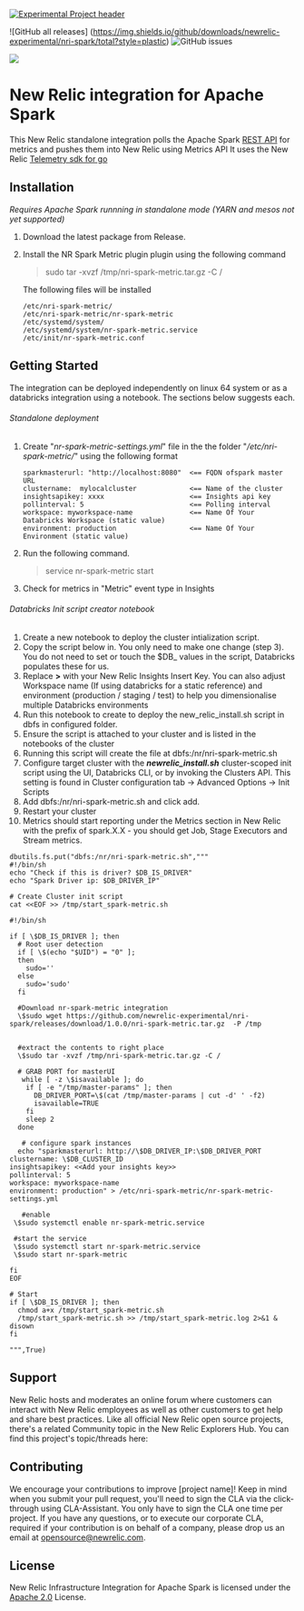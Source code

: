 [![Experimental Project header](https://github.com/newrelic/opensource-website/raw/master/src/images/categories/Experimental.png)](https://opensource.newrelic.com/oss-category/#experimental)

![GitHub all releases] (https://img.shields.io/github/downloads/newrelic-experimental/nri-spark/total?style=plastic)
![GitHub issues](https://img.shields.io/github/issues/newrelic-experimental/nri-spark)

<a href="https://github.com/newrelic-experimental/nri-spark">
  <img align="center" src="https://github-readme-stats.vercel.app/api/pin/?username=newrelic-experimental&repo=nri-spark" />
</a>

# New Relic integration for Apache Spark 

This New Relic  standalone integration polls the Apache Spark [REST API](https://spark.apache.org/docs/latest/monitoring.html#rest-api) for metrics and pushes them into New Relic  using Metrics API
It uses the New Relic [Telemetry sdk for go](https://github.com/newrelic/newrelic-telemetry-sdk-go)

## Installation

*Requires Apache Spark runnning in standalone mode (YARN and mesos not yet supported)*

1. Download the latest package from Release.
2. Install the NR Spark Metric plugin plugin using the following command 
    > sudo tar -xvzf /tmp/nri-spark-metric.tar.gz -C /

    The following files will be installed 
    ```
    /etc/nri-spark-metric/
    /etc/nri-spark-metric/nr-spark-metric
    /etc/systemd/system/
    /etc/systemd/system/nr-spark-metric.service
    /etc/init/nr-spark-metric.conf
    ```


## Getting Started

The integration can be deployed independently on linux 64 system or as a databricks integration using a notebook. The sections below suggests each.


###### Standalone deployment 

1. Create "*nr-spark-metric-settings.yml*" file in the the folder "*/etc/nri-spark-metric/*"  using the following format
    ```
    sparkmasterurl: "http://localhost:8080"  <== FQDN ofspark master URL
    clustername:  mylocalcluster             <== Name of the cluster
    insightsapikey: xxxx                     <== Insights api key
    pollinterval: 5                          <== Polling interval
    workspace: myworkspace-name              <== Name Of Your Databricks Workspace (static value)
    environment: production                  <== Name Of Your Environment (static value)
    ```
2. Run the following command.
    > service nr-spark-metric start

3. Check for metrics in "Metric" event type in Insights




###### Databricks Init script creator notebook



1. Create a new notebook to deploy the cluster intialization script. 
2. Copy the script below in. You only need to make one change (step 3). You do not need to set or touch the $DB_ values in the script, Databricks populates these for us. 
3. Replace **<Add your insights key>>** with your New Relic Insights Insert Key. You can also adjust Workspace name (If using databricks for a static reference) and environment (production / staging / test) to help you dimensionalise multiple Databricks environments
4. Run this notebook to create to deploy the new_relic_install.sh script in dbfs in configured folder.
5. Ensure the script is attached to your cluster and is listed in the notebooks of the cluster
6. Running this script will create the file at dbfs:/nr/nri-spark-metric.sh
7. Configure target cluster with the ***newrelic_install.sh*** cluster-scoped init script using the UI, Databricks CLI, or by invoking the Clusters API. This setting is found in Cluster configuration tab -> Advanced Options -> Init Scripts
8. Add dbfs:/nr/nri-spark-metric.sh and click add. 
9. Restart your cluster
10. Metrics should start reporting under the Metrics section in New Relic with the prefix of spark.X.X - you should get Job, Stage Executors and Stream metrics.

```
dbutils.fs.put("dbfs:/nr/nri-spark-metric.sh",""" 
#!/bin/sh
echo "Check if this is driver? $DB_IS_DRIVER"
echo "Spark Driver ip: $DB_DRIVER_IP"

# Create Cluster init script
cat <<EOF >> /tmp/start_spark-metric.sh

#!/bin/sh

if [ \$DB_IS_DRIVER ]; then
  # Root user detection
  if [ \$(echo "$UID") = "0" ];                                      
  then                                                                     
    sudo=''                                                                
  else
    sudo='sudo'                                                        
  fi

  #Download nr-spark-metric integration
  \$sudo wget https://github.com/newrelic-experimental/nri-spark/releases/download/1.0.0/nri-spark-metric.tar.gz  -P /tmp


  #extract the contents to right place
  \$sudo tar -xvzf /tmp/nri-spark-metric.tar.gz -C /

  # GRAB PORT for masterUI
   while [ -z \$isavailable ]; do
    if [ -e "/tmp/master-params" ]; then
      DB_DRIVER_PORT=\$(cat /tmp/master-params | cut -d' ' -f2)
      isavailable=TRUE
    fi
    sleep 2
  done
  
   # configure spark instances
  echo "sparkmasterurl: http://\$DB_DRIVER_IP:\$DB_DRIVER_PORT
clustername: \$DB_CLUSTER_ID
insightsapikey: <<Add your insights key>>
pollinterval: 5 
workspace: myworkspace-name
environment: production" > /etc/nri-spark-metric/nr-spark-metric-settings.yml

   #enable 
 \$sudo systemctl enable nr-spark-metric.service
 
 #start the service 
 \$sudo systemctl start nr-spark-metric.service
 \$sudo start nr-spark-metric

fi
EOF

# Start 
if [ \$DB_IS_DRIVER ]; then
  chmod a+x /tmp/start_spark-metric.sh
  /tmp/start_spark-metric.sh >> /tmp/start_spark-metric.log 2>&1 & disown
fi

""",True)
```

## Support

New Relic hosts and moderates an online forum where customers can interact with New Relic employees as well as other customers to get help and share best practices. Like all official New Relic open source projects, there's a related Community topic in the New Relic Explorers Hub. You can find this project's topic/threads here:


## Contributing
We encourage your contributions to improve [project name]! Keep in mind when you submit your pull request, you'll need to sign the CLA via the click-through using CLA-Assistant. You only have to sign the CLA one time per project.
If you have any questions, or to execute our corporate CLA, required if your contribution is on behalf of a company,  please drop us an email at opensource@newrelic.com.

## License
New Relic Infrastructure Integration for Apache Spark is licensed under the [Apache 2.0](http://apache.org/licenses/LICENSE-2.0.txt) License.

